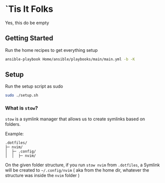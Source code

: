 # `Tis It Folks

Yes, this do be empty

## Getting Started

Run the home recipes to get everything setup

```bash
ansible-playbook Home/ansible/playbooks/main/main.yml -b -K
```

## Setup

Run the setup script as sudo 

```bash
sudo ./setup.sh
```

### What is `stow`?

`stow` is a symlink manager that allows us to create symlinks based on folders.

Example:
```ascii
.dotfiles/
├─ nvim/
│  ├─ .config/
│  │  ├─ nvim/

```
On the given folder structure, if you run `stow nvim` from `.dotfiles`, a Symlink will be created to `~/.config/nvim` ( aka from the home dir, whatever the structure was inside the `nvim` folder )

